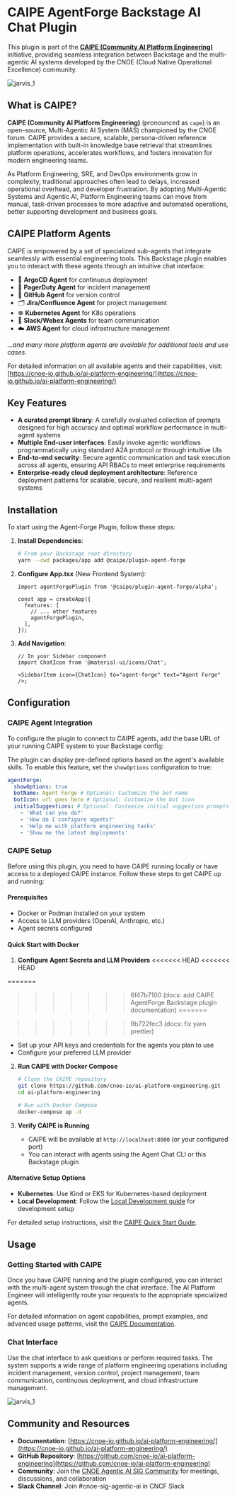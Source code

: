 # CAIPE AgentForge Backstage AI Chat Plugin

This plugin is part of the [**CAIPE (Community AI Platform Engineering)**](https://cnoe-io.github.io/ai-platform-engineering/) initiative, providing seamless integration between Backstage and the multi-agentic AI systems developed by the CNOE (Cloud Native Operational Excellence) community.

![jarvis_1](https://raw.githubusercontent.com/cnoe-io/community-plugins/agent-forge/workspaces/agent-forge/plugins/agent-forge/images/jarvis_1.png)

## What is CAIPE?

**CAIPE (Community AI Platform Engineering)** (pronounced as `cape`) is an open-source, Multi-Agentic AI System (MAS) championed by the CNOE forum. CAIPE provides a secure, scalable, persona-driven reference implementation with built-in knowledge base retrieval that streamlines platform operations, accelerates workflows, and fosters innovation for modern engineering teams.

As Platform Engineering, SRE, and DevOps environments grow in complexity, traditional approaches often lead to delays, increased operational overhead, and developer frustration. By adopting Multi-Agentic Systems and Agentic AI, Platform Engineering teams can move from manual, task-driven processes to more adaptive and automated operations, better supporting development and business goals.

## CAIPE Platform Agents

CAIPE is empowered by a set of specialized sub-agents that integrate seamlessly with essential engineering tools. This Backstage plugin enables you to interact with these agents through an intuitive chat interface:

- 🚀 **ArgoCD Agent** for continuous deployment
- 🚨 **PagerDuty Agent** for incident management
- 🐙 **GitHub Agent** for version control
- 🗂️ **Jira/Confluence Agent** for project management
- ☸ **Kubernetes Agent** for K8s operations
- 💬 **Slack/Webex Agents** for team communication
- ☁️ **AWS Agent** for cloud infrastructure management

_...and many more platform agents are available for additional tools and use cases._

For detailed information on all available agents and their capabilities, visit: [https://cnoe-io.github.io/ai-platform-engineering/](https://cnoe-io.github.io/ai-platform-engineering/)

## Key Features

- **A curated prompt library**: A carefully evaluated collection of prompts designed for high accuracy and optimal workflow performance in multi-agent systems
- **Multiple End-user interfaces**: Easily invoke agentic workflows programmatically using standard A2A protocol or through intuitive UIs
- **End-to-end security**: Secure agentic communication and task execution across all agents, ensuring API RBACs to meet enterprise requirements
- **Enterprise-ready cloud deployment architecture**: Reference deployment patterns for scalable, secure, and resilient multi-agent systems

## Installation

To start using the Agent-Forge Plugin, follow these steps:

1. **Install Dependencies**:

   ```bash
   # From your Backstage root directory
   yarn --cwd packages/app add @caipe/plugin-agent-forge
   ```

2. **Configure App.tsx** (New Frontend System):

   ```tsx
   import agentForgePlugin from '@caipe/plugin-agent-forge/alpha';

   const app = createApp({
     features: [
       // ... other features
       agentForgePlugin,
     ],
   });
   ```

3. **Add Navigation**:

   ```tsx
   // In your Sidebar component
   import ChatIcon from '@material-ui/icons/Chat';

   <SidebarItem icon={ChatIcon} to="agent-forge" text="Agent Forge" />;
   ```

## Configuration

### CAIPE Agent Integration

To configure the plugin to connect to CAIPE agents, add the base URL of your running CAIPE system to your Backstage config:

The plugin can display pre-defined options based on the agent's available skills. To enable this feature, set the `showOptions` configuration to true:

```yaml
agentForge:
  showOptions: true
  botName: Agent Forge # Optional: Customize the bot name
  botIcon: url goes here # Optional: Customize the bot icon
  initialSuggestions: # Optional: Customize initial suggestion prompts
    - 'What can you do?'
    - 'How do I configure agents?'
    - 'Help me with platform engineering tasks'
    - 'Show me the latest deployments'
```

### CAIPE Setup

Before using this plugin, you need to have CAIPE running locally or have access to a deployed CAIPE instance. Follow these steps to get CAIPE up and running:

#### Prerequisites

- Docker or Podman installed on your system
- Access to LLM providers (OpenAI, Anthropic, etc.)
- Agent secrets configured

#### Quick Start with Docker

1. **Configure Agent Secrets and LLM Providers**
<<<<<<< HEAD
<<<<<<< HEAD

=======
>>>>>>> 6f47b7100 (docs: add CAIPE AgentForge Backstage plugin documentation)
=======

>>>>>>> 9b722fec3 (docs: fix yarn prettier)
   - Set up your API keys and credentials for the agents you plan to use
   - Configure your preferred LLM provider

2. **Run CAIPE with Docker Compose**

   ```bash
   # Clone the CAIPE repository
   git clone https://github.com/cnoe-io/ai-platform-engineering.git
   cd ai-platform-engineering

   # Run with Docker Compose
   docker-compose up -d
   ```

3. **Verify CAIPE is Running**
   - CAIPE will be available at `http://localhost:8000` (or your configured port)
   - You can interact with agents using the Agent Chat CLI or this Backstage plugin

#### Alternative Setup Options

- **Kubernetes**: Use Kind or EKS for Kubernetes-based deployment
- **Local Development**: Follow the [Local Development guide](https://cnoe-io.github.io/ai-platform-engineering/getting-started/local-development) for development setup

For detailed setup instructions, visit the [CAIPE Quick Start Guide](https://cnoe-io.github.io/ai-platform-engineering/getting-started/quick-start).

## Usage

### Getting Started with CAIPE

Once you have CAIPE running and the plugin configured, you can interact with the multi-agent system through the chat interface. The AI Platform Engineer will intelligently route your requests to the appropriate specialized agents.

For detailed information on agent capabilities, prompt examples, and advanced usage patterns, visit the [CAIPE Documentation](https://cnoe-io.github.io/ai-platform-engineering/).

### Chat Interface

Use the chat interface to ask questions or perform required tasks. The system supports a wide range of platform engineering operations including incident management, version control, project management, team communication, continuous deployment, and cloud infrastructure management.

![jarvis_1](https://raw.githubusercontent.com/cnoe-io/community-plugins/agent-forge/workspaces/agent-forge/plugins/agent-forge/images/jarvis_1.png)

## Community and Resources

- **Documentation**: [https://cnoe-io.github.io/ai-platform-engineering/](https://cnoe-io.github.io/ai-platform-engineering/)
- **GitHub Repository**: [https://github.com/cnoe-io/ai-platform-engineering](https://github.com/cnoe-io/ai-platform-engineering)
- **Community**: Join the [CNOE Agentic AI SIG Community](https://cnoe-io.github.io/ai-platform-engineering/community/) for meetings, discussions, and collaboration
- **Slack Channel**: Join #cnoe-sig-agentic-ai in CNCF Slack
